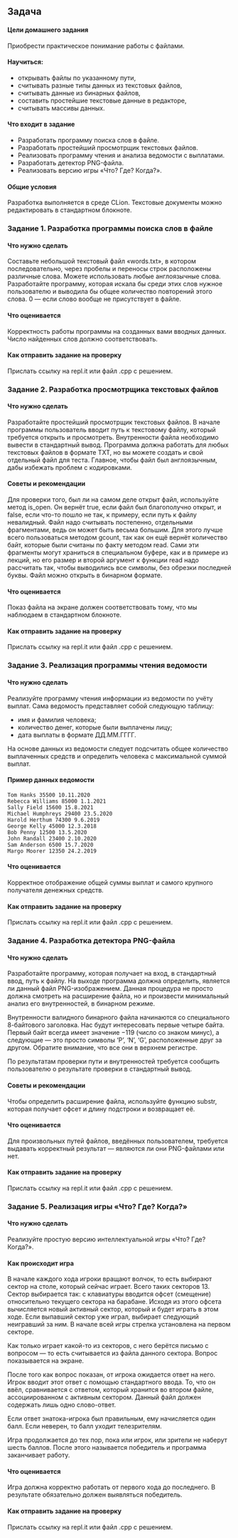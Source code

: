 ## Задача ##
#### Цели домашнего задания ####
Приобрести практическое понимание работы с файлами.

#### Научиться: #### 

- открывать файлы по указанному пути,
- считывать разные типы данных из текстовых файлов,
- считывать данные из бинарных файлов,
- составить простейшие текстовые данные в редакторе,
- считывать массивы данных.


#### Что входит в задание #### 
- Разработать программу поиска слов в файле.
- Разработать простейший просмотрщик текстовых файлов.
- Реализовать программу чтения и анализа ведомости с выплатами.
- Разработать детектор PNG-файла.
- Реализовать версию игры «Что? Где? Когда?».


#### Общие условия #### 
Разработка выполняется в среде CLion. Текстовые документы можно редактировать в стандартном блокноте.



### Задание 1. Разработка программы поиска слов в файле ###

####  Что нужно сделать #### 
Составьте небольшой текстовый файл «words.txt», в котором последовательно, через пробелы и переносы строк расположены различные слова. Можете использовать любые англоязычные слова. Разработайте программу, которая искала бы среди этих слов нужное пользователю и выводила бы общее количество повторений этого слова. 0 — если слово вообще не присутствует в файле.



####  Что оценивается #### 
Корректность работы программы на созданных вами вводных данных. Число найденных слов должно соответствовать.



####  Как отправить задание на проверку #### 
Прислать ссылку на repl.it или файл .срр с решением.





###  Задание 2. Разработка просмотрщика текстовых файлов ### 


#### Что нужно сделать ####
Разработайте простейший просмотрщик текстовых файлов. В начале программы пользователь вводит путь к текстовому файлу, который требуется открыть и просмотреть. Внутренности файла необходимо вывести в стандартный вывод. Программа должна работать для любых текстовых файлов в формате TXT, но вы можете создать и свой отдельный файл для теста. Главное, чтобы файл был англоязычным, дабы избежать проблем с кодировками.



#### Советы и рекомендации #### 
Для проверки того, был ли на самом деле открыт файл, используйте метод is_open. Он вернёт true, если файл был благополучно открыт, и false, если что-то пошло не так, к примеру, если путь к файлу невалидный.
Файл надо считывать постепенно, отдельными фрагментами, ведь он может быть весьма большим. Для этого лучше всего пользоваться методом gcount, так как он ещё вернёт количество байт, которые были считаны по факту методом read. Сами эти фрагменты могут храниться в специальном буфере, как и в примере из лекций, но его размер и второй аргумент к функции read надо рассчитать так, чтобы выводились все символы, без обрезки последней буквы.
Файл можно открыть в бинарном формате.


#### Что оценивается ####
Показ файла на экране должен соответствовать тому, что мы наблюдаем в стандартном блокноте.



#### Как отправить задание на проверку #### 
Прислать ссылку на repl.it или файл .срр с решением.





### Задание 3. Реализация программы чтения ведомости ###


#### Что нужно сделать ####
Реализуйте программу чтения информации из ведомости по учёту выплат. Сама ведомость представляет собой следующую таблицу:

- имя и фамилия человека;
- количество денег, которые были выплачены лицу;
- дата выплаты в формате ДД.ММ.ГГГГ.

На основе данных из ведомости следует подсчитать общее количество выплаченных средств и определить человека с максимальной суммой выплат.



#### Пример данных ведомости ####
```
Tom Hanks 35500 10.11.2020
Rebecca Williams 85000 1.1.2021
Sally Field 15600 15.8.2021
Michael Humphreys 29400 23.5.2020
Harold Herthum 74300 9.6.2019
George Kelly 45000 12.3.2018
Bob Penny 12500 13.5.2020
John Randall 23400 2.10.2020
Sam Anderson 6500 15.7.2020
Margo Moorer 12350 24.2.2019
```

#### Что оценивается ####
Корректное отображение общей суммы выплат и самого крупного получателя денежных средств.



#### Как отправить задание на проверку ####
Прислать ссылку на repl.it или файл .срр с решением.





### Задание 4. Разработка детектора PNG-файла ### 
#### Что нужно сделать ####
Разработайте программу, которая получает на вход, в стандартный ввод, путь к файлу. На выходе программа должна определить, является ли данный файл PNG-изображением. Данная процедура не просто должна смотреть на расширение файла, но и произвести минимальный анализ его внутренностей, в бинарном режиме.

Внутренности валидного бинарного файла начинаются со специального 8-байтового заголовка. Нас будут интересовать первые четыре байта. Первый байт всегда имеет значение −119 (число со знаком минус), а следующие — это просто символы ‘P’, ‘N’, ‘G’, расположенные друг за другом. Обратите внимание, что все они в верхнем регистре.

По результатам проверки пути и внутренностей требуется сообщить пользователю о результате проверки в стандартный вывод.



#### Советы и рекомендации ####
Чтобы определить расширение файла, используйте функцию substr, которая получает офсет и длину подстроки и возвращает её.



#### Что оценивается #### 
Для произвольных путей файлов, введённых пользователем, требуется выдавать корректный результат — являются ли они PNG-файлами или нет.


####  Как отправить задание на проверку #### 
Прислать ссылку на repl.it или файл .срр с решением.





### Задание 5. Реализация игры «Что? Где? Когда?» ###
#### Что нужно сделать #### 
Реализуйте простую версию интеллектуальной игры «Что? Где? Когда?».



#### Как происходит игра ####
В начале каждого хода игроки вращают волчок, то есть выбирают сектор на столе, который сейчас играет. Всего таких секторов 13. Сектор выбирается так: с клавиатуры вводится офсет (смещение) относительно текущего сектора на барабане. Исходя из этого офсета вычисляется новый активный сектор, который и будет играть в этом ходе. Если выпавший сектор уже играл, выбирает следующий неигравший за ним. В начале всей игры стрелка установлена на первом секторе.

Как только играет какой-то из секторов, с него берётся письмо с вопросом — то есть считывается из файла данного сектора. Вопрос показывается на экране.

После того как вопрос показан, от игрока ожидается ответ на него. Игрок вводит этот ответ с помощью стандартного ввода. То, что он ввёл, сравнивается с ответом, который хранится во втором файле, ассоциированном с активным сектором. Данный файл должен содержать лишь одно слово-ответ.

Если ответ знатока-игрока был правильным, ему начисляется один балл. Если неверен, то балл уходит телезрителям.

Игра продолжается до тех пор, пока или игрок, или зрители не наберут шесть баллов. После этого называется победитель и программа заканчивает работу.



#### Что оценивается ####
Игра должна корректно работать от первого хода до последнего. В результате обязательно должен выявляться победитель.



#### Как отправить задание на проверку ####
Прислать ссылку на repl.it или файл .срр с решением.